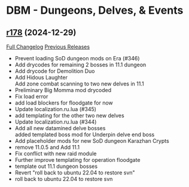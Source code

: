# DBM - Dungeons, Delves, & Events

## [r178](https://github.com/DeadlyBossMods/DBM-Dungeons/tree/r178) (2024-12-29)
[Full Changelog](https://github.com/DeadlyBossMods/DBM-Dungeons/compare/r177...r178) [Previous Releases](https://github.com/DeadlyBossMods/DBM-Dungeons/releases)

- Prevent loading SoD dungeon mods on Era (#346)  
- Add drycodes for remaining 2 bosses in 11.1 dungeon  
- Add drycode for Demolition Duo  
- Add Hidous Laughter  
    Add zone combat scanning to two new delves in 11.1  
- Preliminary Big Momma mod drycoded  
- Fix load error  
- add load blockers for floodgate for now  
- Update localization.ru.lua (#345)  
- add templating for the other two new delves  
- Update localization.ru.lua (#344)  
- Add all new datamined delve bosses  
    added templated boss mod for Underpin delve end boss  
- Add placeholder mods for new SoD dungeon Karazhan Crypts  
- remove 11.0.5 and Add 11.1  
- Fix conflict with new raid module  
- Further improve templating for operation floodgate  
- template out 11.1 dungeon bosses  
- Revert "roll back to ubuntu 22.04 to restore svn"  
- roll back to ubuntu 22.04 to restore svn  
